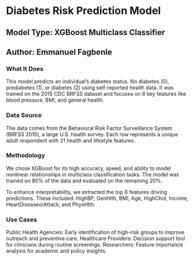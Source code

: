 # Diabetes Risk Prediction Model
## Model Type: XGBoost Multiclass Classifier
## Author: Emmanuel Fagbenle

### What It Does
This model predicts an individual’s diabetes status. No diabetes (0), prediabetes (1), or diabetes (2) using self-reported health data. It was trained on the 2015 CDC BRFSS dataset and focuses on 8 key features like blood pressure, BMI, and general health.

### Data Source
The data comes from the Behavioral Risk Factor Surveillance System (BRFSS 2015), a large U.S. health survey. Each row represents a unique adult respondent with 21 health and lifestyle features.

### Methodology
We chose XGBoost for its high accuracy, speed, and ability to model nonlinear relationships in multiclass classification tasks. The model was trained on 80% of the data and evaluated on the remaining 20%.

To enhance interpretability, we extracted the top 8 features driving predictions. These included: HighBP, GenHlth, BMI, Age, HighChol, Income, HeartDiseaseorAttack, and PhysHlth.

### Use Cases
Public Health Agencies: Early identification of high-risk groups to improve outreach and preventive care.
Healthcare Providers: Decision support tool for clinicians during routine screenings.
Researchers: Feature importance analysis for academic and policy insights.
